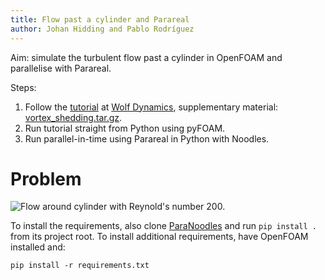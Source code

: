 ```yaml
---
title: Flow past a cylinder and Parareal
author: Johan Hidding and Pablo Rodríguez
---
```


Aim: simulate the turbulent flow past a cylinder in OpenFOAM and parallelise with Parareal.

Steps:

1. Follow the [tutorial](https://wiki.openfoam.com/Vortex_shedding_by_Joel_Guerrero_2D) at [Wolf Dynamics](http://www.wolfdynamics.com/wiki/T5_2D_cylinder.pdf), supplementary material: [vortex_shedding.tar.gz](http://www.wolfdynamics.com/wiki/vortex_shedding.tar.gz).
2. Run tutorial straight from Python using pyFOAM.
3. Run parallel-in-time using Parareal in Python with Noodles.

# Problem

![Flow around cylinder with Reynold's number 200.](./img/case-result.png)

To install the requirements, also clone [ParaNoodles](https://github.com/ParallelWindfarms/paranoodles) and run `pip install .` from its project root. To install additional requirements, have OpenFOAM installed and:

```shell
pip install -r requirements.txt
```
